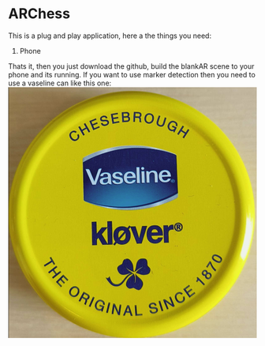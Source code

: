 # ARChess

This is a plug and play application, here a the things you need:
1. Phone

Thats it, then you just download the github, build the blankAR scene to your phone and its running.
If you want to use marker detection then you need to use a vaseline can like this one:
![alt text](https://github.com/pR0land/ARChess/blob/main/NewARChessProject/Assets/XR/Images/VaselineBillede.PNG)

